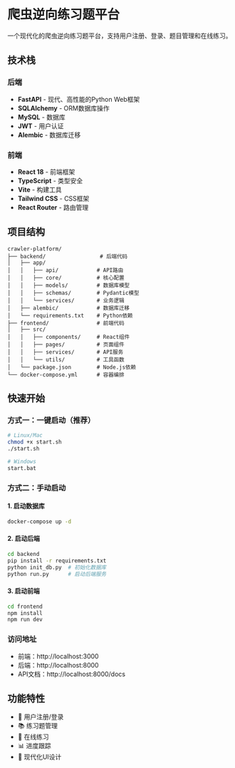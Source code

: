 # 爬虫逆向练习题平台

一个现代化的爬虫逆向练习题平台，支持用户注册、登录、题目管理和在线练习。

## 技术栈

### 后端
- **FastAPI** - 现代、高性能的Python Web框架
- **SQLAlchemy** - ORM数据库操作
- **MySQL** - 数据库
- **JWT** - 用户认证
- **Alembic** - 数据库迁移

### 前端
- **React 18** - 前端框架
- **TypeScript** - 类型安全
- **Vite** - 构建工具
- **Tailwind CSS** - CSS框架
- **React Router** - 路由管理

## 项目结构

```
crawler-platform/
├── backend/                 # 后端代码
│   ├── app/
│   │   ├── api/            # API路由
│   │   ├── core/           # 核心配置
│   │   ├── models/         # 数据库模型
│   │   ├── schemas/        # Pydantic模型
│   │   └── services/       # 业务逻辑
│   ├── alembic/            # 数据库迁移
│   └── requirements.txt    # Python依赖
├── frontend/               # 前端代码
│   ├── src/
│   │   ├── components/     # React组件
│   │   ├── pages/          # 页面组件
│   │   ├── services/       # API服务
│   │   └── utils/          # 工具函数
│   └── package.json        # Node.js依赖
└── docker-compose.yml      # 容器编排
```

## 快速开始

### 方式一：一键启动（推荐）
```bash
# Linux/Mac
chmod +x start.sh
./start.sh

# Windows
start.bat
```

### 方式二：手动启动

#### 1. 启动数据库
```bash
docker-compose up -d
```

#### 2. 启动后端
```bash
cd backend
pip install -r requirements.txt
python init_db.py  # 初始化数据库
python run.py      # 启动后端服务
```

#### 3. 启动前端
```bash
cd frontend
npm install
npm run dev
```

### 访问地址
- 前端：http://localhost:3000
- 后端：http://localhost:8000
- API文档：http://localhost:8000/docs

## 功能特性

- 🔐 用户注册/登录
- 📚 练习题管理
- 🎯 在线练习
- 📊 进度跟踪
- 🎨 现代化UI设计

